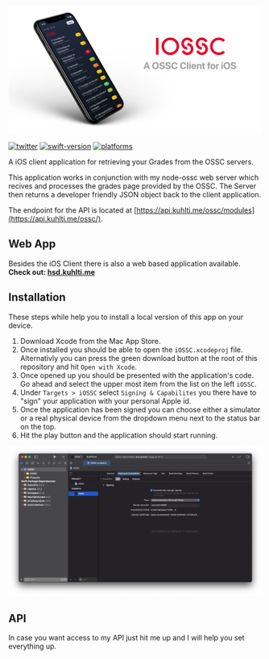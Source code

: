 ![Banner](assets/banner.png)

[![twitter](https://img.shields.io/badge/Twitter-%40KuhlTime-1DA1F2)](https://twitter.com/@KuhlTime)
[![swift-version](https://img.shields.io/badge/swift-5.3-orange.svg)](https://github.com/apple/swift)
[![platforms](https://img.shields.io/badge/platform-iOS-lightgrey)]()


A iOS client application for retrieving your Grades from the OSSC servers.

This application works in conjunction with my node-ossc web server which recives and processes the grades page provided by the OSSC.
The Server then returns a developer friendly JSON object back to the client application. 

The endpoint for the API is located at [https://api.kuhlti.me/ossc/modules](https://api.kuhlti.me/ossc/).

## Web App
Besides the iOS Client there is also a web based application available. <br>
**Check out: [hsd.kuhlti.me](https://hsd.kuhlti.me)**

## Installation
These steps while help you to install a local version of this app on your device.

1. Download Xcode from the Mac App Store.
2. Once installed you should be able to open the `iOSSC.xcodeproj` file. Alternativly you can press the green download button at the root of this repository and hit `Open with Xcode`.
3. Once opened up you should be presented with the application's code. Go ahead and select the upper most item from the list on the left `iOSSC`.
4. Under `Targets > iOSSC` select `Signing & Capabilites` you there have to "sign" your application with your personal Apple id.
5. Once the application has been signed you can choose either a simulator or a real physical device from the dropdown menu next to the status bar on the top.
6. Hit the play button and the application should start running.

![Xcode Setup](https://github.com/KuhlTime/iOSSC/blob/main/assets/xcode-setup.png?raw=true)

## API
In case you want access to my API just hit me up and I will help you set everything up.
